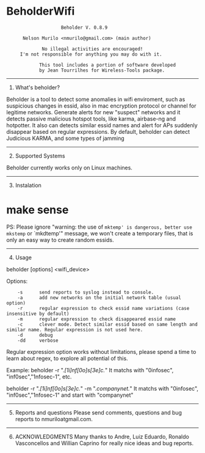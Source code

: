 # BeholderWifi
                        Beholder V. 0.8.9

          Nelson Murilo <nmurilo@gmail.com> (main author)

                 No illegal activities are encouraged!
         I'm not responsible for anything you may do with it.

                This tool includes a portion of software developed 
                by Jean Tourrilhes for Wireless-Tools package. 

-----------------------
1. What's beholder? 


Beholder is a tool to detect some anomalies in wifi enviroment, such as
suspicious changes in essid, also in mac encryption protocol or channel for legitime networks. Generate alerts for new "suspect"
networks and it detects passive malicious hotspot tools, like karma, airbase-ng and hotpotter. 
It also can detects similar essid names and alert for APs suddenly disappear based on regular expressions.
By default, beholder can detect Judicious KARMA, and some types of jamming 

--------------------
2. Supported Systems


Beholder currently works only on Linux machines. 

-------------

3. Instalation 

# make sense

PS: Please ignore "warning: the use of `mktemp' is dangerous, better use mkstemp` or `mkdtemp'" message, we won't create a temporary files, that is only an easy way to create random essids. 

---------
4. Usage

beholder [options] <wifi_device> 

Options:

        -s      send reports to syslog instead to console. 
        -a      add new networks on the initial network table (usual option) 
        -r      regular expression to check essid name variations (case insensitive by default)
        -m      regular expression to check disappeared essid name 
        -c      clever mode. Detect similar essid based on same length and similar name. Regular expression is not used here. 
        -d      debug 
        -dd     verbose  

Regular expression option works without limitations, please spend a time to learn about regex, to explore all potential of this. 

Example: 
beholder -r ".*[1i]nf[0o]s[3e]c.*" 
It matchs with "0infosec", "inf0sec","1nfosec-1", etc. 

beholder -r ".*[1i]nf[0o]s[3e]c.*" -m ".*companynet.*"
It matchs with "0infosec", "inf0sec","1nfosec-1" and start with "companynet"

-----------------------
5. Reports and questions
Please send comments, questions and bug reports to nmuriloatgmail.com.

-----------------------
6. ACKNOWLEDGMENTS
Many thanks to Andre, Luiz Eduardo, Ronaldo Vasconcellos and Willian Caprino for really nice ideas and bug reports. 


